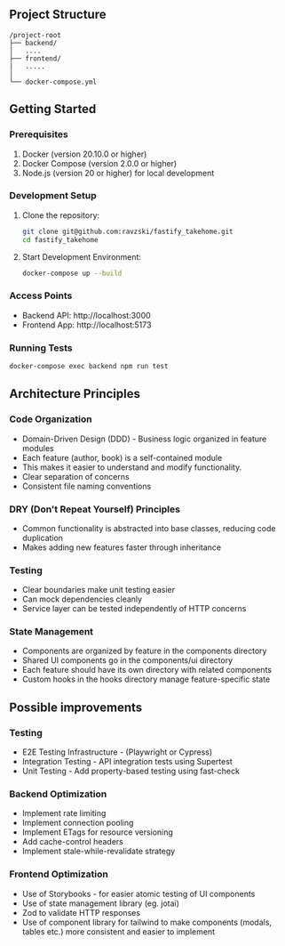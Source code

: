 ## Project Structure

```
/project-root
├── backend/
│   ....
├── frontend/
|   .....
│
└── docker-compose.yml
```

## Getting Started

### Prerequisites

1. Docker (version 20.10.0 or higher)
2. Docker Compose (version 2.0.0 or higher)
3. Node.js (version 20 or higher) for local development

### Development Setup

1. Clone the repository:
   ```bash
   git clone git@github.com:ravzski/fastify_takehome.git
   cd fastify_takehome
   ```

2. Start Development Environment:
   ```bash
   docker-compose up --build
   ```

### Access Points
- Backend API: http://localhost:3000
- Frontend App: http://localhost:5173

### Running Tests
```bash
docker-compose exec backend npm run test
```

## Architecture Principles

### Code Organization
- Domain-Driven Design (DDD) -  Business logic organized in feature modules
- Each feature (author, book) is a self-contained module
- This makes it easier to understand and modify functionality.
- Clear separation of concerns
- Consistent file naming conventions

### DRY (Don't Repeat Yourself) Principles
- Common functionality is abstracted into base classes, reducing code duplication
- Makes adding new features faster through inheritance

### Testing
- Clear boundaries make unit testing easier
- Can mock dependencies cleanly
- Service layer can be tested independently of HTTP concerns

### State Management
- Components are organized by feature in the components directory
- Shared UI components go in the components/ui directory
- Each feature should have its own directory with related components
- Custom hooks in the hooks directory manage feature-specific state

## Possible improvements

### Testing
- E2E Testing Infrastructure - (Playwright or Cypress)
- Integration Testing - API integration tests using Supertest
- Unit Testing - Add property-based testing using fast-check

### Backend Optimization
- Implement rate limiting
- Implement connection pooling
- Implement ETags for resource versioning
- Add cache-control headers
- Implement stale-while-revalidate strategy

### Frontend Optimization
- Use of Storybooks - for easier atomic testing of UI components
- Use of state management library (eg. jotai)
- Zod to validate HTTP responses
- Use of component library for tailwind to make components (modals, tables etc.) more consistent and easier to implement